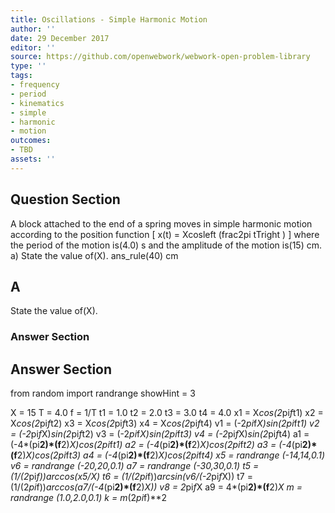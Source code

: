 ```yaml
---
title: Oscillations - Simple Harmonic Motion
author: ''
date: 29 December 2017
editor: ''
source: https://github.com/openwebwork/webwork-open-problem-library
type: ''
tags:
- frequency
- period
- kinematics
- simple
- harmonic
- motion
outcomes:
- TBD
assets: ''
---
```


## Question Section 

A block attached to the end of a spring moves in simple harmonic motion according to the position function
[
x(t) = Xcosleft (frac2pi tTright )
]
where the period of the motion is(4.0) s and the amplitude of the motion is(15) cm.
a) State the value of(X).
ans_rule(40) cm

## A
State the value of(X).
### Answer Section


## Answer Section

from random import randrange
showHint = 3

X = 15
T = 4.0
f = 1/T
t1 = 1.0
t2 = 2.0
t3 = 3.0
t4 = 4.0
x1 = X*cos(2*pi*f*t1)
x2 = X*cos(2*pi*f*t2)
x3 = X*cos(2*pi*f*t3)
x4 = X*cos(2*pi*f*t4)
v1 = (-2*pi*f*X)*sin(2*pi*f*t1)
v2 = (-2*pi*f*X)*sin(2*pi*f*t2)
v3 = (-2*pi*f*X)*sin(2*pi*f*t3)
v4 = (-2*pi*f*X)*sin(2*pi*f*t4)
a1 = (-4*(pi**2)*(f**2)*X)*cos(2*pi*f*t1)
a2 = (-4*(pi**2)*(f**2)*X)*cos(2*pi*f*t2)
a3 = (-4*(pi**2)*(f**2)*X)*cos(2*pi*f*t3)
a4 = (-4*(pi**2)*(f**2)*X)*cos(2*pi*f*t4)
x5 = randrange (-14,14,0.1)
v6 = randrange (-20,20,0.1)
a7 = randrange (-30,30,0.1)
t5 = (1/(2*pi*f))*arccos(x5/X)
t6 = (1/(2*pi*f))*arcsin(v6/(-2*pi*f*X))
t7 = (1/(2*pi*f))*arccos(a7/(-4*(pi**2)*(f**2)*X))
v8 = 2*pi*f*X
a9 = 4*(pi**2)*(f**2)*X
m = randrange (1.0,2.0,0.1)
k = m*(2*pi*f)**2